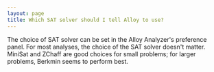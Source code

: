 ```yaml
---
layout: page
title: Which SAT solver should I tell Alloy to use?
---
```


The choice of SAT solver can be set in the Alloy Analyzer's preference panel. For most analyses, the choice of the SAT solver doesn't matter. MiniSat and ZChaff are good choices for small problems; for larger problems, Berkmin seems to perform best.
